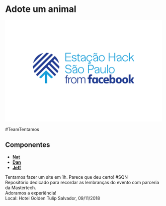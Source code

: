 # Adote um animal

![estacao logo](https://github.com/linusdan/adoteumanimal/raw/master/estacao-logo.png)  

#TeamTentamos

Componentes
-------
* [**Nat**](https://github.com/nfo94)
* [**Dan**](https://github.com/linusdan)
* [**Jeff**](https://github.com/jeffersonleaoo)

Tentamos fazer um site em 1h. Parece que deu certo! #SQN  
Repositório dedicado para recordar as lembranças do evento com parceria da Mastertech.  
Adoramos a experiência!  
Local: Hotel Golden Tulip Salvador, 09/11/2018
